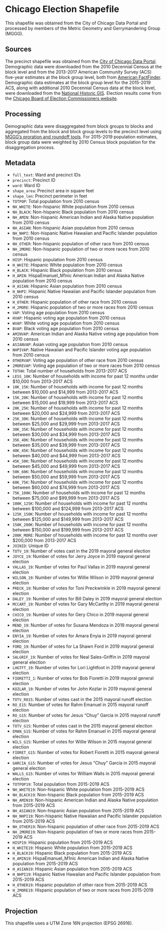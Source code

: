 # Chicago Election Shapefile
This shapefile was obtained from the City of Chicago Data Portal and processed by members of the Metric Geometry and Gerrymandering Group (MGGG). 

## Sources
The precinct shapefile was obtained from the [City of Chicago Data Portal](https://data.cityofchicago.org/Facilities-Geographic-Boundaries/Precincts-current-/uvpq-qeeq). Demographic data were downloaded from the 2010 Decennial Census at the block level and from the 2013-2017 American Community Survey (ACS) five-year estimates at the block group level, both from [American FactFinder](https://factfinder.census.gov/faces/nav/jsf/pages/index.xhtml). Demographic data estimates at the block group level for the 2015-2019 ACS, along with additional 2010 Decennial Census data at the block level, were downloaded from the [National Historic GIS](https://data2.nhgis.org/main#). Election results come from the [Chicago Board of Election Commissioners website](https://chicagoelections.com/en/home.html). 

## Processing
Demographic data were disaggregated from block groups to blocks and aggregated from the block and block group levels to the precinct level using [MGGG’s proration and roundoff tools](https://github.com/mggg/maup). For 2015-2019 population estimates, block group data were weighted by 2010 Census block population for the disaggregation process.

## Metadata
- `full_text`: Ward and precinct IDs
- `precinct`: Precinct ID
- `ward`: Ward ID
- `shape_area`: Precinct area in square feet
- `shape_len`: Precinct perimeter in feet
- `TOTPOP`: Total population from 2010 census
- `NH_WHITE`: Non-hispanic White population from 2010 census
- `NH_BLACK`: Non-hispanic Black population from 2010 census
- `NH_AMIN`: Non-hispanic American Indian and Alaska Native population from 2010 census
- `NH_ASIAN`: Non-hispanic Asian population from 2010 census
- `NH_NHPI`: Non-hispanic Native Hawaiian and Pacific Islander population from 2010 census
- `NH_OTHER`: Non-hispanic population of other race from 2010 census
- `NH_2MORE`: Non-hispanic population of two or more races from 2010 census
- `HISP`: Hispanic population from 2010 census
- `H_WHITE`: Hispanic White population from 2010 census
- `H_BLACK`: Hispanic Black population from 2010 census
- `H_AMIN`: HispaEmanuel_M1nic American Indian and Alaska Native population from 2010 census
- `H_ASIAN`: Hispanic Asian population from 2010 census
- `H_NHPI`: Hispanic Native Hawaiian and Pacific Islander population from 2010 census
- `H_OTHER`: Hispanic population of other race from 2010 census
- `H_2MORE`: Hispanic population of two or more races from 2010 census
- `VAP`: Voting age population from 2010 census
- `HVAP`: Hispanic voting age population from 2010 census
- `WVAP`: White voting age population from 2010 census
- `BVAP`: Black voting age population from 2010 census
- `AMINVAP`: American Indian and Alaska Native voting age population from 2010 census
- `ASIANVAP`: Asian voting age population from 2010 census
- `NHPIVAP`: Native Hawaiian and Pacific Islander voting age population from 2010 census
- `OTHERVAP`: Voting age population of other race from 2010 census
- `2MOREVAP`: Voting age population of two or more races from 2010 census
- `TOTHH`: Total number of households from 2013-2017 ACS
- `LESS_10K`: Number of households with income for past 12 months under $10,000 from 2013-2017 ACS
- `10K_15K`: Number of households with income for past 12 months between $10,000 and $14,999 from 2013-2017 ACS
- `15K_20K`: Number of households with income for past 12 months between $15,000 and $19,999 from 2013-2017 ACS
- `20K_25K`: Number of households with income for past 12 months between $20,000 and $24,999 from 2013-2017 ACS
- `25K_30K`: Number of households with income for past 12 months between $25,000 and $29,999 from 2013-2017 ACS
- `30K_35K`: Number of households with income for past 12 months between $30,000 and $34,999 from 2013-2017 ACS
- `35K_40K`: Number of households with income for past 12 months between $35,000 and $39,999 from 2013-2017 ACS
- `40K_45K`: Number of households with income for past 12 months between $40,000 and $44,999 from 2013-2017 ACS
- `45K_50K`: Number of households with income for past 12 months between $45,000 and $49,999 from 2013-2017 ACS
- `50K_60K`: Number of households with income for past 12 months between $50,000 and $59,999 from 2013-2017 ACS
- `60K_75K`: Number of households with income for past 12 months between $60,000 and $74,999 from 2013-2017 ACS
- `75K_100K`: Number of households with income for past 12 months between $75,000 and $99,999 from 2013-2017 ACS
- `100K_125K`: Number of households with income for past 12 months between $100,000 and $124,999 from 2013-2017 ACS
- `125K_150K`: Number of households with income for past 12 months between $125,000 and $149,999 from 2013-2017 ACS
- `150K_200K`: Number of households with income for past 12 months between $150,000 and $199,999 from 2013-2017 ACS
- `200K_MORE`: Number of households with income for past 12 months over $200,000 from 2013-2017 ACS
- `JOINID`: Unique ID
- `TOTV_19`: Number of votes cast in the 2019 mayoral general election
- `JOYCE_19`: Number of votes for Jerry Joyce in 2019 mayoral general election
- `VALLAS_19`: Number of votes for Paul Vallas in 2019 mayoral general election
- `WILSON_19`: Number of votes for Willie Wilson in 2019 mayoral general election
- `PRECK_19`: Number of votes for Toni Preckwinkle in 2019 mayoral general election
- `DALEY_19`: Number of votes for Bill Daley in 2019 mayoral general election
- `MCCART_19`: Number of votes for Gary McCarthy in 2019 mayoral general election
- `CHICO_19`: Number of votes for Gery Chico in 2019 mayoral general election
- `MEND_19`: Number of votes for Susana Mendoza in 2019 mayoral general election
- `ENYIA_19`: Number of votes for Amara Enyia in 2019 mayoral general election
- `FORD_19`: Number of votes for La Shawn Ford in 2019 mayoral general election
- `SALGRIF_19`: Number of votes for Neal Sales-Griffin in 2019 mayoral general election
- `LHGTFT_19`: Number of votes for Lori Lightfoot in 2019 mayoral general election
- `FIORETTI_1`: Number of votes for Bob Fioretti in 2019 mayoral general election
- `KOZLAR_19`: Number of votes for John Kozlar in 2019 mayoral general election
- `TOTV_RO15`: Number of votes cast in the 2015 mayoral runoff election
- `RO_E15`: Number of votes for Rahm Emanuel in 2015 mayoral runoff election
- `RO_G15`: Number of votes for Jesus “Chuy” Garcia in 2015 mayoral runoff election
- `TOTV_G15`: Number of votes cast in the 2015 mayoral general election
- `EMAN_G15`: Number of votes for Rahm Emanuel in 2015 mayoral general election
- `WILS_G15`: Number of votes for Willie Wilson in 2015 mayoral general election
- `FIORET_G15`: Number of votes for Robert Fioretti in 2015 mayoral general election
- `GARCIA_G15`: Number of votes for Jesus “Chuy” Garcia in 2015 mayoral general election
- `WALLS_G15`: Number of votes for William Walls in 2015 mayoral general election
- `TOTPOP19`: Total population from 2015-2019 ACS
- `NH_WHITE19`: Non-hispanic White population from 2015-2019 ACS
- `NH_BLACK19`: Non-hispanic Black population from 2015-2019 ACS
- `NH_AMIN19`: Non-hispanic American Indian and Alaska Native population from 2015-2019 ACS
- `NH_ASIAN19`: Non-hispanic Asian population from 2015-2019 ACS
- `NH_NHPI19`: Non-hispanic Native Hawaiian and Pacific Islander population from 2015-2019 ACS
- `NH_OTHER19`: Non-hispanic population of other race from 2015-2019 ACS
- `NH_2MORE19`: Non-hispanic population of two or more races from 2015-2019 ACS
- `HISP19`: Hispanic population from 2015-2019 ACS
- `H_WHITE19`: Hispanic White population from 2015-2019 ACS
- `H_BLACK19`: Hispanic Black population from 2015-2019 ACS
- `H_AMIN19`: HispaEmanuel_M1nic American Indian and Alaska Native population from 2015-2019 ACS
- `H_ASIAN19`: Hispanic Asian population from 2015-2019 ACS
- `H_NHPI19`: Hispanic Native Hawaiian and Pacific Islander population from 2015-2019 ACS
- `H_OTHER19`: Hispanic population of other race from 2015-2019 ACS
- `H_2MORE19`: Hispanic population of two or more races from 2015-2019 ACS

## Projection
This shapefile uses a UTM Zone 16N projection (EPSG 26916).
